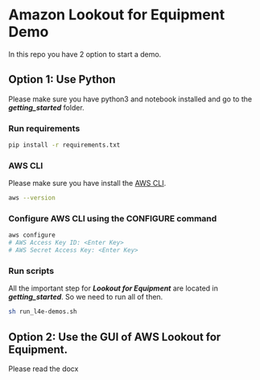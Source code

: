 # Amazon Lookout for Equipment Demo


In this repo you have 2 option to start a demo.


## Option 1: Use Python

Please make sure you have python3 and notebook installed and go to the ***getting_started*** folder.



### Run requirements

```bash
pip install -r requirements.txt
```

### AWS CLI

Please make sure you have install the [AWS CLI](https://docs.aws.amazon.com/cli/latest/userguide/welcome-versions.html). 


```bash
aws --version
```

### Configure AWS CLI using the CONFIGURE command
```bash
aws configure
# AWS Access Key ID: <Enter Key>
# AWS Secret Access Key: <Enter Key>
```




### Run scripts
All the important step for ***Lookout for Equipment*** are located in ***getting_started***. So we need to run all of then.

```bash
sh run_l4e-demos.sh
```



## Option 2: Use the GUI of AWS Lookout for Equipment.

Please read the docx